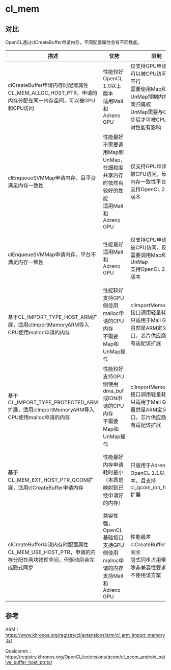 # cl_mem

## 对比

OpenCL通过clCreateBuffer申请内存，不同配置属性会有不同性能。

| 描述                                                         | 优势                                                         | 限制                                                         | 适合场景                                                     |
| ------------------------------------------------------------ | ------------------------------------------------------------ | ------------------------------------------------------------ | ------------------------------------------------------------ |
| clCreateBuffer申请内存时配置属性CL_MEM_ALLOC_HOST_PTR，申请的内存分配在同一内存空间，可以被GPU和CPU访问 | 性能较好<br>OpenCL 1.0以上版本<br>适用Mali和Adreno GPU       | 仅支持GPU申请的内存可以被CPU访问，反之不行<br>需要使用Map和UnMap控制内存的访问归属权<br>UnMap需要与CPU同步后才可被CPU访问，对性能有影响 | 适合允许OpenCL接口申请内存，且粗粒度的内存共享               |
| clEnqueueSVMMap申请内存，且平台满足内存一致性                | 性能最好<br/>不需要调用Map和UnMap，在细粒度共享内存时依然有较好的性能<br/>适用Mali和Adreno GPU | 仅支持GPU申请的内存被CPU访问，反之不行<br/>内存一致性平台<br/>支持OpenCL 2.0以上版本 | 使用允许使用OpenCL接口申请内存，且细粒度的内存共享           |
| clEnqueueSVMMap申请内存，平台不满足内存一致性                | 性能最好<br/>适用Mali和Adreno GPU                            | 仅支持GPU申请的内存被CPU访问，反之不行<br>需要调用Map和UnMap<br>支持OpenCL 2.0以上版本 | 使用允许使用OpenCL接口申请内存，且细粒度的内存共享           |
| 基于CL_IMPORT_TYPE_HOST_ARM扩展，适用clImportMemoryARM导入CPU使用malloc申请的内存 | 性能较好<br/>支持GPU侧使用malloc申请的CPU内存<br/>不需要Map和UnMap操作 | clImportMemoryARM接口调用轻量耗时<br>只适用于Mali GPU<br>虽然是ARM定义的接口，芯片供应商可能没有适配该扩展 | 适合在Mali GPU侧访问malloc申请的内存，支持细粒度的内存共享   |
| 基于CL_IMPORT_TYPE_PROTECTED_ARM扩展，适用clImportMemoryARM导入CPU使用malloc申请的内存 | 性能较好<br>支持GPU侧使用dma_buf或ION申请的CPU内存<br>不需要Map和UnMap操作 | clImportMemoryARM接口调用轻量耗时<br>只适用于Mali GPU<br>虽然是ARM定义的接口，芯片供应商可能没有适配该扩展 | 适合在Mali GPU侧访问dma_buf或ION申请的内存，支持细粒度的内存共享 |
| 基于CL_MEM_EXT_HOST_PTR_QCOM扩展，适用clCreateBuffer申请内存 | 性能最好<br>内存申请耗时最小（本质是映射到已经申请好的内存） | 只适用于Adreno GPU<br>OpenCL 1.1以上版本，且支持cl_qcom_ion_host_ptr扩展 | 使用在Adreno GPU侧访问ION申请的内存，支持细粒度的内存共享    |
| clCreateBuffer申请内存时配置属性CL_MEM_USE_HOST_PTR，申请的内存分配在两块物理空间，但驱动层会完成隐式同步 | 兼容性强，OpenCL基础接口<br>支持GPU侧使用malloc申请的内存<br>支持Mali和Adreno GPU | 性能最差<br>clCreateBuffer执行时间长<br>隐式同步占用带宽<br>除非兼容性要求，否则不使用该方案 | 必要场景的补充                                               |



## 参考

ARM：https://www.khronos.org/registry/cl/extensions/arm/cl_arm_import_memory.txt

Qualcomm：https://registry.khronos.org/OpenCL/extensions/qcom/cl_qcom_android_native_buffer_host_ptr.txt
